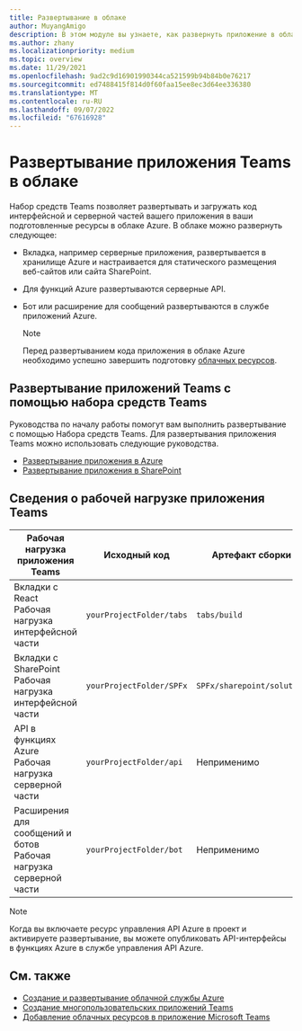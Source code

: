 ```yaml
---
title: Развертывание в облаке
author: MuyangAmigo
description: В этом модуле вы узнаете, как развернуть приложение в облаке, Azure или SharePoint и развернуть приложения Teams с помощью Набора средств Teams.
ms.author: zhany
ms.localizationpriority: medium
ms.topic: overview
ms.date: 11/29/2021
ms.openlocfilehash: 9ad2c9d16901990344ca521599b94b84b0e76217
ms.sourcegitcommit: ed7488415f814d0f60faa15ee8ec3d64ee336380
ms.translationtype: MT
ms.contentlocale: ru-RU
ms.lasthandoff: 09/07/2022
ms.locfileid: "67616928"
---
```

# <a name="deploy-teams-app-to-the-cloud"></a>Развертывание приложения Teams в облаке

Набор средств Teams позволяет развертывать и загружать код интерфейсной и серверной частей вашего приложения в ваши подготовленные ресурсы в облаке Azure. В облаке можно развернуть следующее:

* Вкладка, например серверные приложения, развертывается в хранилище Azure и настраивается для статического размещения веб-сайтов или сайта SharePoint.
* Для функций Azure развертываются серверные API.
* Бот или расширение для сообщений развертываются в службе приложений Azure.

  > [!NOTE]
  > Перед развертыванием кода приложения в облаке Azure необходимо успешно завершить подготовку [облачных ресурсов](provision.md).

## <a name="deploy-teams-apps-using-teams-toolkit"></a>Развертывание приложений Teams с помощью набора средств Teams

Руководства по началу работы помогут вам выполнить развертывание с помощью Набора средств Teams. Для развертывания приложения Teams можно использовать следующие руководства.

* [Развертывание приложения в Azure](/microsoftteams/platform/sbs-gs-javascript?tabs=vscode%2Cvsc%2Cviscode%2Cvcode&tutorial-step=8&branch)
* [Развертывание приложения в SharePoint](/microsoftteams/platform/sbs-gs-spfx?tabs=vscode%2Cviscode&tutorial-step=4&branch)

## <a name="details-on-teams-app-workload"></a>Сведения о рабочей нагрузке приложения Teams

| Рабочая нагрузка приложения Teams | Исходный код | Артефакт сборки| Целевой ресурс |
|-------------|----------|---------------|---------------|
|Вкладки с React </br> Рабочая нагрузка интерфейсной части| `yourProjectFolder/tabs`| `tabs/build` |Хранилище Azure |
|Вкладки с SharePoint </br> Рабочая нагрузка интерфейсной части | `yourProjectFolder/SPFx`| `SPFx/sharepoint/solution` |Каталог приложений SharePoint |
|API в функциях Azure </br> Рабочая нагрузка серверной части | `yourProjectFolder/api`| Неприменимо |Функции Azure |
|Расширения для сообщений и ботов </br> Рабочая нагрузка серверной части | `yourProjectFolder/bot` | Неприменимо | Служба приложений Azure |

> [!NOTE]
> Когда вы включаете ресурс управления API Azure в проект и активируете развертывание, вы можете опубликовать API-интерфейсы в функциях Azure в службе управления API Azure.

## <a name="see-also"></a>См. также

* [Создание и развертывание облачной службы Azure](/azure/cloud-services/cloud-services-how-to-create-deploy-portal)
* [Создание многопользовательских приложений Teams](add-capability.md)
* [Добавление облачных ресурсов в приложение Microsoft Teams](add-resource.md)
